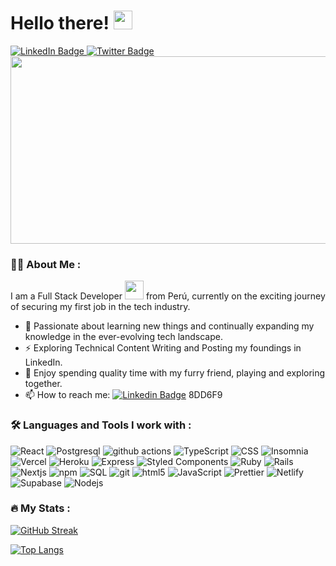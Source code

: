 <h1>
  Hello there!
  <img src="https://media.giphy.com/media/hvRJCLFzcasrR4ia7z/giphy.gif" width="30px"/>
</h1>
<div id="badges">
  <a href="https://www.linkedin.com/in/fredyrds/">
    <img src="https://img.shields.io/badge/LinkedIn-blue?style=for-the-badge&logo=linkedin&logoColor=white" alt="LinkedIn Badge"/>
  </a>
  <a href="https://fredrs-portfolio.netlify.app/">
    <img src="https://img.shields.io/badge/Portfolio-white?style=for-the-badge&logo=smartthings&logoColor=black" alt="Twitter Badge"/>
  </a>
</div>
<div>
  <img src="https://komarev.com/ghpvc/?username=Hellionfrse&style=flat-square&color=blue" alt=""/>
</div>
<div align="center">
  <img src="https://media.giphy.com/media/dWesBcTLavkZuG35MI/giphy.gif" width="700" height="300"/>
</div>

### :man_technologist: About Me :

I am a Full Stack Developer <img src="https://media.giphy.com/media/WUlplcMpOCEmTGBtBW/giphy.gif" width="30"> from Perú, currently on the exciting journey of securing my first job in the tech industry.

- :seedling: Passionate about learning new things and continually expanding my knowledge in the ever-evolving tech landscape.
- :zap: Exploring Technical Content Writing and Posting my foundings in LinkedIn.
- :dog: Enjoy spending quality time with my furry friend, playing and exploring together.
- :mailbox: How to reach me: [![Linkedin Badge](https://img.shields.io/badge/-fredyrs-blue?style=flat&logo=Linkedin&logoColor=white)](https://www.linkedin.com/in/fredyrds/)
  8DD6F9

### :hammer_and_wrench: Languages and Tools I work with :

<p>
  <img alt="React" src="https://img.shields.io/badge/-React-45b8d8?style=flat-square&logo=react&logoColor=white" />
  <img alt="Postgresql" src="https://img.shields.io/badge/-Postgresql-46a2f1?style=flat-square&logo=postgresql&logoColor=white" />
  <img alt="github actions" src="https://img.shields.io/badge/-Github_Actions-2088FF?style=flat-square&logo=github-actions&logoColor=white" />
  <img alt="TypeScript" src="https://img.shields.io/badge/-TypeScript-007ACC?style=flat-square&logo=typescript&logoColor=white" />
  <img alt="CSS" src="https://img.shields.io/badge/-CSS3-1a73e8?style=flat-square&logo=css3&logoColor=white" /> 
  <img alt="Insomnia" src="https://img.shields.io/badge/-Insomnia-5849BE?style=flat-square&logo=insomnia&logoColor=white" />
  <img alt="Vercel" src="https://img.shields.io/badge/-Vercel-311C87?style=flat-square&logo=vercel&logoColor=white" />
  <img alt="Heroku" src="https://img.shields.io/badge/-Heroku-430098?style=flat-square&logo=heroku&logoColor=white" />
  <img alt="Express" src="https://img.shields.io/badge/-Express-a52a3c?style=flat-square&logo=express&logoColor=white" />
  <img alt="Styled Components" src="https://img.shields.io/badge/-Styled_Components-bb2037?style=flat-square&logo=styled-components&logoColor=white" />
  <img alt="Ruby" src="https://img.shields.io/badge/-Ruby-DD0031?style=flat-square&logo=ruby&logoColor=white" />
  <img alt="Rails" src="https://img.shields.io/badge/-RoR-ea2845?style=flat-square&logo=rubyonrails&logoColor=white" />
  <img alt="Nextjs" src="https://img.shields.io/badge/-Nextjs-ec3d57?style=flat-square&logo=nextdotjs&logoColor=white" />
  <img alt="npm" src="https://img.shields.io/badge/-NPM-CB3837?style=flat-square&logo=npm&logoColor=white" />
  <img alt="SQL" src="https://img.shields.io/badge/-SQL-EC4A3F?style=flat-square&logo=mysql&logoColor=white" />
  <img alt="git" src="https://img.shields.io/badge/-Git-F05032?style=flat-square&logo=git&logoColor=white" />
  <img alt="html5" src="https://img.shields.io/badge/-HTML5-E34F26?style=flat-square&logo=html5&logoColor=white" />
  <img alt="JavaScript" src="https://img.shields.io/badge/-JavaScript-F9A03C?style=flat-square&logo=javascript&logoColor=white" />
  <img alt="Prettier" src="https://img.shields.io/badge/-Prettier-F7B93E?style=flat-square&logo=prettier&logoColor=white" />
  <img alt="Netlify" src="https://img.shields.io/badge/-Netlify-13aa52?style=flat-square&logo=netlify&logoColor=white" />
  <img alt="Supabase" src="https://img.shields.io/badge/-SupaBase-2ab263?style=flat-square&logo=netlify&logoColor=white">
  <img alt="Nodejs" src="https://img.shields.io/badge/-Nodejs-43853d?style=flat-square&logo=Node.js&logoColor=white" />
</p>

### :fire: My Stats :
[![GitHub Streak](https://github-readme-streak-stats.herokuapp.com?user=Hellionfrs&theme=dark)](https://git.io/streak-stats)

[![Top Langs](https://github-readme-stats.vercel.app/api/top-langs/?username=Hellionfrs&layout=compact&theme=vision-friendly-dark)](https://github.com/anuraghazra/github-readme-stats)